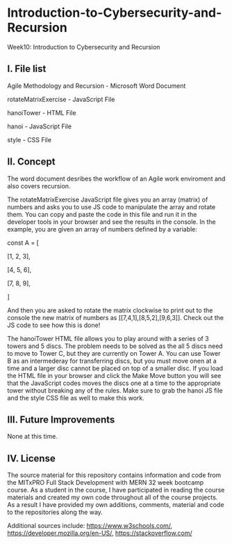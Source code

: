 # Introduction-to-Cybersecurity-and-Recursion
Week10: Introduction to Cybersecurity and Recursion

I. File list
------------
Agile Methodology and Recursion - Microsoft Word Document

rotateMatrixExercise - JavaScript File

hanoiTower - HTML File

hanoi - JavaScript File

style - CSS File

II. Concept
----------
The word document desribes the workflow of an Agile work enviroment and also covers recursion.

The rotateMatrixExercise JavaScript file gives you an array (matrix) of numbers and asks you to use JS code to manipulate the array and rotate them. You can copy and paste the code in this file and run it in the developer tools in your browser and see the results in the console. In the example, you are given an array of numbers defined by a variable: 

const A = [

  [1, 2, 3],
  
  [4, 5, 6],
  
  [7, 8, 9],
  
  ]
  
And then you are asked to rotate the matrix clockwise to print out to the console the new matrix of numbers as [[7,4,1],[8,5,2],[9,6,3]]. Check out the JS code to see how this is done!

The hanoiTower HTML file allows you to play around with a series of 3 towers and 5 discs. The problem needs to be solved as the all 5 discs need to move to Tower C, but they are currently on Tower A. You can use Tower B as an intermederay for transferring discs, but you must move onen at a time and a larger disc cannot be placed on top of a smaller disc. If you load the HTML file in your browser and click the Make Move button you will see that the JavaScript codes moves the discs one at a time to the appropriate tower without breaking any of the rules. Make sure to grab the hanoi JS file and the style CSS file as well to make this work.

III. Future Improvements
----------
None at this time.

IV.  License
----------
The source material for this repository contains information and code from the MITxPRO Full Stack Development with MERN 32 week bootcamp course.
As a student in the course, I have participated in reading the course materials and created my own code throughout all of the course projects. As a result I have provided my own additions, comments, material and code to the repositories along the way.

Additional sources include: https://www.w3schools.com/, https://developer.mozilla.org/en-US/, https://stackoverflow.com/
